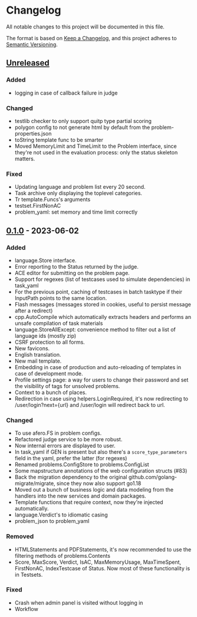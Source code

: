 # Changelog

All notable changes to this project will be documented in this file.

The format is based on [Keep a Changelog](https://keepachangelog.com/en/1.0.0/),
and this project adheres to [Semantic Versioning](https://semver.org/spec/v2.0.0.html).

## [Unreleased]

### Added
- logging in case of callback failure in judge

### Changed
- testlib checker to only support quitp type partial scoring
- polygon config to not generate html by default from the problem-properties.json
- toString template func to be smarter
- Moved MemoryLimit and TimeLimit to the Problem interface, since they're not used in the evaluation process: only the status skeleton matters.

### Fixed
- Updating language and problem list every 20 second.
- Task archive only displaying the toplevel categories.
- Tr template.Funcs's arguments
- testset.FirstNonAC
- problem_yaml: set memory and time limit correctly

## [0.1.0] - 2023-06-02

### Added

- language.Store interface.
- Error reporting to the Status returned by the judge.
- ACE editor for submitting on the problem page.
- Support for regexes (list of testcases used to simulate dependencies) in task_yaml
- For the previous point, caching of testcases in batch tasktype if their InputPath points to the same location.
- Flash messages (messages stored in cookies, useful to persist message after a redirect)
- cpp.AutoCompile which automatically extracts headers and performs an unsafe compilation of task materials
- language.StoreAllExcept: convenience method to filter out a list of language ids (mostly zip)
- CSRF protection to all forms.
- New favicons.
- English translation.
- New mail template.
- Embedding in case of production and auto-reloading of templates in case of development mode.
- Profile settings page: a way for users to change their password and set the visibility of tags for unsolved problems.
- Context to a bunch of places.
- Redirection in case using helpers.LoginRequired, it's now redirecting to /user/login?next={url} and /user/login will redirect back to url.

### Changed

- To use afero.FS in problem configs.
- Refactored judge service to be more robust.
- Now internal errors are displayed to user.
- In task_yaml if GEN is present but also there's a `score_type_parameters` field in the yaml, prefer the latter (for regexes)
- Renamed problems.ConfigStore to problems.ConfigList
- Some mapstructure annotations of the web configuration structs (#83)
- Back the migration dependency to the original github.com/golang-migrate/migrate, since they now also support go1.18
- Moved out a bunch of business logic and data modeling from the handlers into the new services and domain packages.
- Template functions that require context, now they're injected automatically.
- language.Verdict's to idiomatic casing
- problem_json to problem_yaml

### Removed

- HTMLStatements and PDFStatements, it's now recommended to use the filtering methods of problems.Contents
- Score, MaxScore, Verdict, IsAC, MaxMemoryUsage, MaxTimeSpent, FirstNonAC, IndexTestcase of Status. Now most of these functionality is in Testsets.

### Fixed

- Crash when admin panel is visited without logging in
- Workflow

[unreleased]: https://github.com/mraron/njudge/compare/v0.1.0...HEAD
[0.1.0]: https://github.com/mraron/njudge/releases/tag/v0.1.0